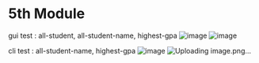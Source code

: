 # 5th Module

gui test : all-student, all-student-name, highest-gpa
![image](https://github.com/user-attachments/assets/4f0a995b-5a3e-453d-9e49-fc4b8dc74470)
![image](https://github.com/user-attachments/assets/2810f9c9-600b-4fa1-a3c1-74c96efc111b)

cli test : all-student-name, highest-gpa
![image](https://github.com/user-attachments/assets/b46b0d23-c66c-4d3b-b989-fbbf99e74568)
![Uploading image.png…]()
